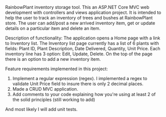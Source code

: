 RainbowPlant inventory storage tool.
This an ASP.NET Core MVC web development with controllers and views application project. 
It is intended to help the user to track an inventory of trees and bushes at RainbowPlant store. 
The user can add/post a new arrived inventory item, get or update details on a particular item and delete an item.

Description of functionality: 
The application opens a Home page with a link to Inventory list. 
The Inventory list page currently has a list of 6 plants with fields: Plant ID, Plant Description, Date Delivered, Quantity, Unit Price. 
Each inventory line has 3 option: Edit, Update, Delete. 
On the top of the page there is an option to add a new inventory item. 

Feature requirements implemented in this project:

1. Implement a regular expression (regex). I implemented a regex to validate Unit Price field to insure there is only 2 decimal places.  
2. Made a CRUD MVC application. 
3.	Add comments to your code explaining how you're using at least 2 of the solid principles (still working to add) 

And most likely I will add unit tests.